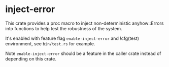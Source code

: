 # inject-error

This crate provides a proc macro to inject non-deterministic anyhow::Errors into functions to help test the robustness of the system.

It's enabled with feature flag `enable-inject-error` and !cfg(test) environment, see `bin/test.rs` for example.

Note `enable-inject-error` should be a feature in the caller crate instead of depending on this crate.

